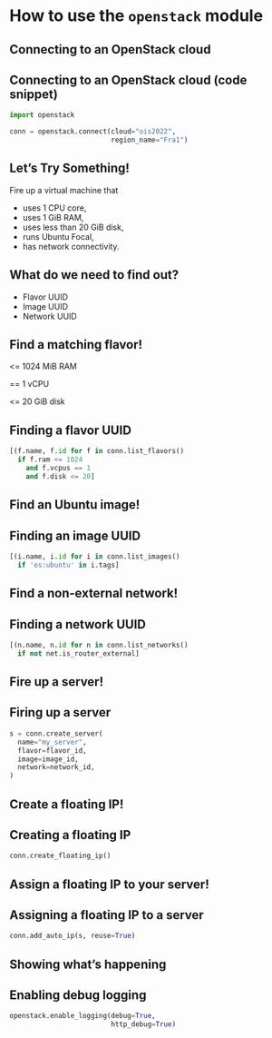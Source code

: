 # How to use the `openstack` module


## Connecting to an OpenStack cloud


## Connecting to an OpenStack cloud (code snippet) <!-- .element class="hidden" -->
```python
import openstack

conn = openstack.connect(cloud="ois2022", 
                         region_name="Fra1")
```


## Let’s Try Something!


Fire up a virtual machine that

* uses 1 CPU core,
* uses 1 GiB RAM,
* uses less than 20 GiB disk,
* runs Ubuntu Focal,
* has network connectivity.


## What do we need to find out?

* Flavor UUID
* Image UUID
* Network UUID


## Find a matching flavor!

<= 1024 MiB RAM

== 1 vCPU

<= 20 GiB disk


## Finding a flavor UUID <!-- .element class="hidden" -->

```python
[(f.name, f.id for f in conn.list_flavors()
  if f.ram <= 1024
    and f.vcpus == 1 
	and f.disk <= 20]
```


## Find an Ubuntu image!


## Finding an image UUID <!-- .element class="hidden" -->

```python
[(i.name, i.id for i in conn.list_images()
  if 'os:ubuntu' in i.tags]
```


## Find a non-external network!


## Finding a network UUID <!-- .element class="hidden" -->

```python
[(n.name, n.id for n in conn.list_networks()
  if not net.is_router_external]
```


## Fire up a server!


## Firing up a server <!-- .element class="hidden" -->

```python
s = conn.create_server(
  name="my_server",
  flavor=flavor_id,
  image=image_id,
  network=network_id,
)
```


## Create a floating IP!


## Creating a floating IP <!-- .element class="hidden" -->

```python
conn.create_floating_ip()
```


## Assign a floating IP to your server!


## Assigning a floating IP to a server <!-- .element class="hidden" -->

```python
conn.add_auto_ip(s, reuse=True)
```


## Showing what’s happening


## Enabling debug logging <!-- .element class="hidden" -->

```python
openstack.enable_logging(debug=True,
                         http_debug=True)
```

